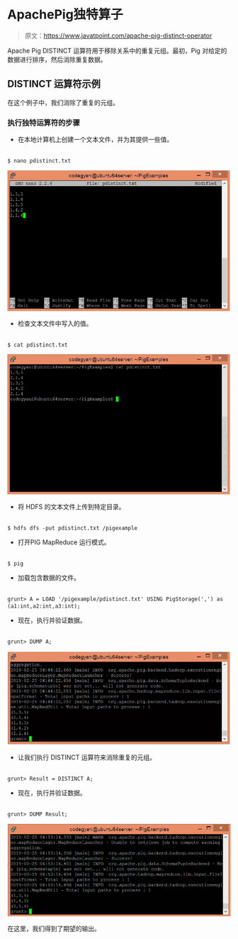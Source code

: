 # ApachePig独特算子

> 原文：<https://www.javatpoint.com/apache-pig-distinct-operator>

Apache Pig DISTINCT 运算符用于移除关系中的重复元组。最初，Pig 对给定的数据进行排序，然后消除重复数据。

## DISTINCT 运算符示例

在这个例子中，我们消除了重复的元组。

### 执行独特运算符的步骤

*   在本地计算机上创建一个文本文件，并为其提供一些值。

```

$ nano pdistinct.txt

```

![Apache Pig DISTINCT Operator](img/bfc14fbdbe7421b230c2d60338a23e1c.png)

*   检查文本文件中写入的值。

```

$ cat pdistinct.txt

```

![Apache Pig DISTINCT Operator](img/f2ded332ee4f5adbe7095a0f4c5b24dd.png)

*   将 HDFS 的文本文件上传到特定目录。

```

$ hdfs dfs -put pdistinct.txt /pigexample

```

*   打开PIG MapReduce 运行模式。

```

$ pig

```

*   加载包含数据的文件。

```

grunt> A = LOAD '/pigexample/pdistinct.txt' USING PigStorage(',') as (a1:int,a2:int,a3:int);

```

*   现在，执行并验证数据。

```

grunt> DUMP A;

```

![Apache Pig DISTINCT Operator](img/d7f6c2929dc86c73f0b385eedee24e4b.png)

*   让我们执行 DISTINCT 运算符来消除重复的元组。

```

grunt> Result = DISTINCT A;

```

*   现在，执行并验证数据。

```

grunt> DUMP Result;

```

![Apache Pig DISTINCT Operator](img/18e67b50fd5427bb90d97451e0ae850f.png)

在这里，我们得到了期望的输出。